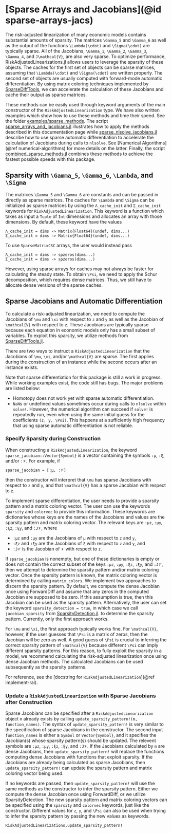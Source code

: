 # [Sparse Arrays and Jacobians](@id sparse-arrays-jacs)
The risk-adjusted linearization of many economic models contains
substantial amounts of sparsity. The matrices ``\Gamma_5``
and ``\Gamma_6`` as well as the output of the functions
``\Lambda(\cdot)`` and ``\Sigma(\cdot)`` are typically sparse.
All of the Jacobians, ``\Gamma_1``, ``\Gamma_2``, ``\Gamma_3``,
``\Gamma_4``, and ``J\mathcal{V}``, are also very sparse.
To optimize performance, RiskAdjustedLinearizations.jl
allows users to leverage the sparsity of these objects.
The caches for the first set of objects can be
sparse matrices, assuming that ``\Lambda(\cdot)`` and ``\Sigma(\cdot)``
are written properly. The second set of objects are usually computed
with forward-mode automatic differentiation. By using matrix coloring techniques
implemented by [SparseDiffTools](https://github.com/JuliaDiff/SparseDiffTools.jl),
we can accelerate the calculation of these Jacobians and cache their output
as sparse matrices.

These methods can be easily used through keyword arguments of the main constructor of the
`RiskAdjustedLinearization` type.
We have also written examples which show how to use these methods and time their speed.
See the folder [examples/sparse_methods](https://github.com/chenwilliam77/RiskAdjustedLinearizations.jl/tree/main/examples/sparse_methods).
The script [sparse\_arrays\_and\_jacobians.jl](https://github.com/chenwilliam77/RiskAdjustedLinearizations.jl/tree/main/examples/sparse_methods/sparse_arrays_and_jacobians.jl)
illustrates how to apply the methods described in this documentation page while
[sparse\_nlsolve\_jacobians.jl](https://github.com/chenwilliam77/RiskAdjustedLinearizations.jl/tree/main/examples/sparse_methods/sparse_nlsolve_jacobians.jl) describe how to use sparse automatic differentiation
to accelerate the calculation of Jacobians during calls to `nlsolve`. See [Numerical Algorithms](@ref numerical-algorithms)
for more details on the latter. Finally, the script
[combined\_sparse\_methods.jl](https://github.com/chenwilliam77/RiskAdjustedLinearizations.jl/tree/main/examples/sparse_methods/combined_sparse_methods.jl) combines these methods to achieve the fastest possible speeds with this package.

## Sparsity with ``\Gamma_5``, ``\Gamma_6``, ``\Lambda``, and ``\Sigma``
The matrices ``\Gamma_5`` and ``\Gamma_6`` are constants and can be passed in directly as
sparse matrices. The caches for ``\Lambda`` and ``\Sigma`` can be initialized as sparse matrices by using
the `Λ_cache_init` and `Σ_cache_init` keywords for `RiskAdjustedLinearization`. This keyword is
a function which takes as input a `Tuple` of `Int` dimensions and allocates an array with
those dimensions. By default, these keyword have the values

```
Λ_cache_init = dims -> Matrix{Float64}(undef, dims...)
Σ_cache_init = dims -> Matrix{Float64}(undef, dims...)
```

To use `SparseMatrixCSC` arrays, the user would instead pass

```
Λ_cache_init = dims -> spzeros(dims...)
Σ_cache_init = dims -> spzeros(dims...)
```

However, using sparse arrays for caches may not always be faster
for calculating the steady state. To obtain ``\Psi``,
we need to apply the Schur decomposition, which requires dense matrices.
Thus, we still have to allocate dense versions of the sparse caches.

## Sparse Jacobians and Automatic Differentiation
To calculate a risk-adjusted linearization, we need to compute the Jacobians of ``\mu`` and ``\xi``
with respect to ``z`` and ``y`` as well as the Jacobian of ``\mathcal{V}`` with respect to ``z``.
These Jacobians are typically sparse because each equation in economic models
only has a small subset of variables. To exploit this sparsity, we utilize methods from
[SparseDiffTools.jl](https://github.com/JuliaDiff/SparseDiffTools.jl).

There are two ways to instruct a `RiskAdjustedLinearization` that the Jacobians of ``\mu``, ``\xi``,
and/or ``\mathcal{V}`` are sparse. The first applies during the construction of an instance
while the second occurs after an instance exists.

Note that sparse differentiation for this package is still a work in progress.
While working examples exist, the code still has bugs. The major problems
are listed below:

- Homotopy does not work yet with sparse automatic differentiation.
- `NaN`s or undefined values sometimes occur during calls to `nlsolve` within `solve!`.
  However,  the numerical algorithm can succeed if `solve!` is repeatedly run,
  even when using the same initial guess for the coefficients ``(z, y, \Psi)``. This happens
  at a sufficiently high frequency that using sparse automatic differentiation is not reliable.

### Specify Sparsity during Construction
When constructing a `RiskAdjustedLinearization`, the keyword `sparse_jacobian::Vector{Symbol}`
is a vector containing the symbols `:μ`, `:ξ`, and/or `:𝒱`. For example, if

```
sparse_jacobian = [:μ, :𝒱]
```

then the constructor will interpret that ``\mu`` has sparse Jacobians with respect to ``z`` and ``y``,
and that ``\mathcal{V}`` has a sparse Jacobian with respect to ``z``.

To implement sparse differentiation, the user needs to provide a sparsity pattern and a matrix coloring vector.
The user can use the keywords `sparsity` and `colorvec` to provide this information. These keywords
are dictionaries whose keys are the names of the Jacobians and values are the sparsity pattern and matrix coloring vector.
The relevant keys are `:μz`, `:μy`, `:ξz`, `:ξy`, and `:J𝒱`, where

- `:μz` and `:μy` are the Jacobians of `μ` with respect to ``z`` and ``y``,
- `:ξz` and `:ξy` are the Jacobians of `ξ` with respect to ``z`` and ``y``, and
- `:J𝒱` is the Jacobian of `𝒱` with respect to ``z``.

If `sparse_jacobian` is nonempty, but
one of these dictionaries is empty or does not contain the correct subset of the keys
`:μz`, `:μy`, `:ξz`, `:ξy`, and `:J𝒱`, then we attempt to determine the sparsity pattern
and/or matrix coloring vector. Once the sparsity pattern is known, the matrix coloring
vector is determined by calling `matrix_colors`.
We implement two approaches to discern the sparsity pattern. By default, we compute the dense Jacobian
once using ForwardDiff and assume that any zeros in the computed Jacobian are supposed to be zero. If this
assumption is true, then this Jacobian can be used as the sparsity pattern. Alternatively,
the user can set the keyword `sparsity_detection = true`, in which case we call `jacobian_sparsity`
from [SparsityDetection.jl](https://github.com/SciML/SparsityDetection.jl).
to determine the sparsity pattern. Currently, only the first approach works.

For ``\mu`` and ``\xi``, the first approach typically works fine. For ``\mathcal{V}``, however,
if the user guesses that ``\Psi`` is a matrix of zeros, then the Jacobian will be zero as well.
A good guess of ``\Psi`` is crucial to inferring the correct sparsity pattern of
``\mathcal{V}`` because different ``\Psi`` can imply different sparsity patterns.
For this reason, to fully exploit the sparsity in a model,
we recommend calculating the risk-adjusted linearization once using dense Jacobian methods.
The calculated Jacobians can be used subsequently as the sparsity patterns.


For reference, see the [docstring for `RiskAdjustedLinearization`](@ref implement-ral).

### Update a `RiskAdjustedLinearization` with Sparse Jacobians after Construction
Sparse Jacobians can be specified after a `RiskAdjustedLinearization` object `m` already exists
by calling `update_sparsity_pattern!(m, function_names)`.
The syntax of `update_sparsity_pattern!` is very similar to the specification of
sparse Jacobians in the constructor. The second input `function_names` is either
a `Symbol` or `Vector{Symbol}`, and it specifies the Jacobian(s) whose sparsity pattern(s) should be updated.
The relevent symbols are `:μz`, `:μy`, `:ξz`, `:ξy`, and `:J𝒱`.
If the Jacobians calculated by `m` are dense Jacobians, then `update_sparsity_pattern!`
will replace the functions computing dense Jacobians with functions that exploit sparsity.
If the Jacobians are already being calculated as sparse Jacobians,
then `update_sparsity_pattern!` can update the sparsity pattern and matrix coloring vector
being used.

If no keywords are passed, then `update_sparsity_pattern!` will
use the same methods as the constructor to infer the sparsity pattern. Either
we compute the dense Jacobian once using ForwardDiff, or we utilize SparsityDetection.
The new sparsity pattern and matrix coloring vectors can be specified using the
`sparsity` and `colorvec` keywords, just like the constructor.
Different values for ``z``, ``y``, and ``\Psi`` can also be used
when trying to infer the sparsity pattern by passing the new values as keywords.

```@docs
RiskAdjustedLinearizations.update_sparsity_pattern!
```
